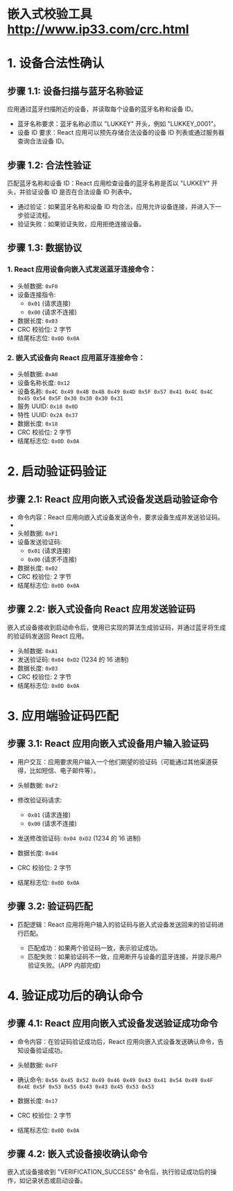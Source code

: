 # 嵌入式校验工具 http://www.ip33.com/crc.html

# 1. 设备合法性确认

## 步骤 1.1: 设备扫描与蓝牙名称验证

应用通过蓝牙扫描附近的设备，并读取每个设备的蓝牙名称和设备 ID。

- 蓝牙名称要求：蓝牙名称必须以 "LUKKEY" 开头，例如 "LUKKEY_0001"。
- 设备 ID 要求：React 应用可以预先存储合法设备的设备 ID 列表或通过服务器查询合法设备 ID。

## 步骤 1.2: 合法性验证

匹配蓝牙名称和设备 ID：React 应用检查设备的蓝牙名称是否以 "LUKKEY" 开头，并验证设备 ID 是否在合法设备 ID 列表中。

- 通过验证：如果蓝牙名称和设备 ID 均合法，应用允许设备连接，并进入下一步验证流程。
- 验证失败：如果验证失败，应用拒绝连接设备。

## 步骤 1.3: 数据协议

### 1. React 应用设备向嵌入式发送蓝牙连接命令：

- 头帧数据: `0xF0`
- 设备连接指令:
  - `0x01` (请求连接)
  - `0x00` (请求不连接)
- 数据长度: `0x03`
- CRC 校验位: 2 字节
- 结尾标志位: `0x0D 0x0A`

### 2. 嵌入式设备向 React 应用蓝牙连接命令：

- 头帧数据: `0xA0`
- 设备名称长度: `0x12`
- 设备名称: `0x4C 0x49 0x4B 0x4B 0x49 0x4D 0x5F 0x57 0x41 0x4C 0x4C 0x45 0x54 0x5F 0x30 0x30 0x30 0x31`
- 服务 UUID: `0x18 0x0D`
- 特性 UUID: `0x2A 0x37`
- 数据长度: `0x18`
- CRC 校验位: 2 字节
- 结尾标志位: `0x0D 0x0A`

# 2. 启动验证码验证

## 步骤 2.1: React 应用向嵌入式设备发送启动验证命令

- 命令内容：React 应用向嵌入式设备发送命令，要求设备生成并发送验证码。
-
- 头帧数据: `0xF1`
- 设备发送验证码:
  - `0x01` (请求连接)
  - `0x00` (请求不连接)
- 数据长度: `0x02`
- CRC 校验位: 2 字节
- 结尾标志位: `0x0D 0x0A`

## 步骤 2.2: 嵌入式设备向 React 应用发送验证码

嵌入式设备接收到启动命令后，使用已实现的算法生成验证码，并通过蓝牙将生成的验证码发送回 React 应用。

- 头帧数据: `0xA1`
- 发送验证码: `0x04 0xD2` (1234 的 16 进制)
- 数据长度: `0x03`
- CRC 校验位: 2 字节
- 结尾标志位: `0x0D 0x0A`

# 3. 应用端验证码匹配

## 步骤 3.1: React 应用向嵌入式设备用户输入验证码

- 用户交互：应用要求用户输入一个他们期望的验证码（可能通过其他渠道获得，比如短信、电子邮件等）。

- 头帧数据: `0xF2`
- 修改验证码请求:
  - `0x01` (请求连接)
  - `0x00` (请求不连接)
- 发送修改验证码: `0x04 0xD2` (1234 的 16 进制)
- 数据长度: `0x04`
- CRC 校验位: 2 字节
- 结尾标志位: `0x0D 0x0A`

## 步骤 3.2: 验证码匹配

- 匹配逻辑：React 应用将用户输入的验证码与嵌入式设备发送回来的验证码进行匹配。

  - 匹配成功：如果两个验证码一致，表示验证成功。
  - 匹配失败：如果验证码不一致，应用断开与设备的蓝牙连接，并提示用户验证失败。(APP 内部完成)

# 4. 验证成功后的确认命令

## 步骤 4.1: React 应用向嵌入式设备发送验证成功命令

- 命令内容：在验证码验证成功后，React 应用向嵌入式设备发送确认命令，告知设备验证成功。

- 头帧数据: `0xFF`
- 确认命令: `0x56 0x45 0x52 0x49 0x46 0x49 0x43 0x41 0x54 0x49 0x4F 0x4E 0x5F 0x53 0x55 0x43 0x43 0x45 0x53 0x53`
- 数据长度: `0x17`
- CRC 校验位: 2 字节
- 结尾标志位: `0x0D 0x0A`

## 步骤 4.2: 嵌入式设备接收确认命令

嵌入式设备接收到 "VERIFICATION_SUCCESS" 命令后，执行验证成功后的操作，如记录状态或启动设备。
